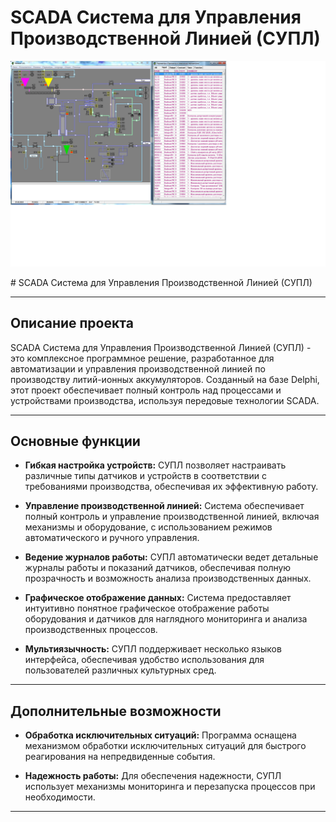 # SCADA Система для Управления Производственной Линией (СУПЛ)
<p align="center">
 <img width="1000px" src="Img.png" alt="qr"/>
</p>
# SCADA Система для Управления Производственной Линией (СУПЛ)

---

## Описание проекта

SCADA Система для Управления Производственной Линией (СУПЛ) - это комплексное программное решение, разработанное для автоматизации и управления производственной линией по производству литий-ионных аккумуляторов. Созданный на базе Delphi, этот проект обеспечивает полный контроль над процессами и устройствами производства, используя передовые технологии SCADA.

---

## Основные функции

- **Гибкая настройка устройств:** СУПЛ позволяет настраивать различные типы датчиков и устройств в соответствии с требованиями производства, обеспечивая их эффективную работу.

- **Управление производственной линией:** Система обеспечивает полный контроль и управление производственной линией, включая механизмы и оборудование, с использованием режимов автоматического и ручного управления.

- **Ведение журналов работы:** СУПЛ автоматически ведет детальные журналы работы и показаний датчиков, обеспечивая полную прозрачность и возможность анализа производственных данных.

- **Графическое отображение данных:** Система предоставляет интуитивно понятное графическое отображение работы оборудования и датчиков для наглядного мониторинга и анализа производственных процессов.

- **Мультиязычность:** СУПЛ поддерживает несколько языков интерфейса, обеспечивая удобство использования для пользователей различных культурных сред.

---

## Дополнительные возможности

- **Обработка исключительных ситуаций:** Программа оснащена механизмом обработки исключительных ситуаций для быстрого реагирования на непредвиденные события.

- **Надежность работы:** Для обеспечения надежности, СУПЛ использует механизмы мониторинга и перезапуска процессов при необходимости.

---
